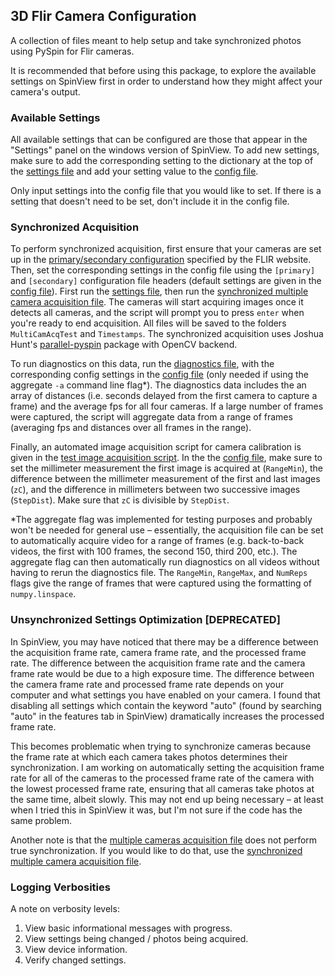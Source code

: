 ## 3D Flir Camera Configuration
A collection of files meant to help setup and take synchronized photos using PySpin for Flir cameras.

It is recommended that before using this package, to explore the available settings on SpinView first in order to understand how they might affect your camera's output.

### Available Settings
All available settings that can be configured are those that appear in the "Settings" panel on the windows version of SpinView. To add new settings, make sure to add the corresponding setting to the dictionary at the top of the [settings file][1] and add your setting value to the [config file][2].

Only input settings into the config file that you would like to set. If there is a setting that doesn't need to be set, don't include it in the config file.

[1]: src/SetSettings.py
[2]: src/config_file.cfg

### Synchronized Acquisition
To perform synchronized acquisition, first ensure that your cameras are set up in the [primary/secondary configuration][5] specified by the FLIR website. Then, set the corresponding settings in the config file using the `[primary]` and `[secondary]` configuration file headers (default settings are given in the [config file][2]). First run the [settings file][1], then run the [synchronized multiple camera acquisition file][4]. The cameras will start acquiring images once it detects all cameras, and the script will prompt you to press `enter` when you're ready to end acquisition. All files will be saved to the folders `MultiCamAcqTest` and `Timestamps`. The synchronized acquisition uses Joshua Hunt's [parallel-pyspin][8] package with OpenCV backend.

To run diagnostics on this data, run the [diagnostics file][6], with the corresponding config settings in the [config file][2] (only needed if using the aggregate `-a` command line flag*). The diagnostics data includes the an array of distances (i.e. seconds delayed from the first camera to capture a frame) and the average fps for all four cameras. If a large number of frames were captured, the script will aggregate data from a range of frames (averaging fps and distances over all frames in the range).

Finally, an automated image acquisition script for camera calibration is given in the [test image acquisition script][7]. In the the [config file][2], make sure to set the millimeter measurement the first image is acquired at (`RangeMin`), the difference between the millimeter measurement of the first and last images (`zC`), and the difference in millimeters between two successive images (`StepDist`). Make sure that `zC` is divisible by `StepDist`. 

*The aggregate flag was implemented for testing purposes and probably won't be needed for general use – essentially, the acquisition file can be set to automatically acquire video for a range of frames (e.g. back-to-back videos, the first with 100 frames, the second 150, third 200, etc.). The aggregate flag can then automatically run diagnostics on all videos without having to rerun the diagnostics file. The `RangeMin`, `RangeMax`, and `NumReps` flags  give the range of frames that were captured using the formatting of `numpy.linspace`.


[5]: https://www.flir.com/support-center/iis/machine-vision/application-note/configuring-synchronized-capture-with-multiple-cameras/
[6]: src/diagnostics.py
[7]: src/AcquireTestImages.py
[8]: https://github.com/jbhunt/parallel-pyspin

### Unsynchronized Settings Optimization [DEPRECATED]

In SpinView, you may have noticed that there may be a difference between the acquisition frame rate, camera frame rate, and the processed frame rate. The difference between the acquisition frame rate and the camera frame rate would be due to a high exposure time. The difference between the camera frame rate and processed frame rate depends on your computer and what settings you have enabled on your camera. I found that disabling all settings which contain the keyword "auto" (found by searching "auto" in the features tab in SpinView) dramatically increases the processed frame rate. 

This becomes problematic when trying to synchronize cameras because the frame rate at which each camera takes photos determines their synchronization. 
I am working on automatically setting the acquisition frame rate for all of the cameras to the processed frame rate of the camera with the lowest processed frame rate, ensuring that all cameras take photos at the same time, albeit slowly. This may not end up being necessary – at least when I tried this in SpinView it was, but I'm not sure if the code has the same problem.

Another note is that the [multiple cameras acquisition file][3] does not perform true synchronization. 
If you would like to do that, use the [synchronized multiple camera acquisition file][4].

[3]: src/MultiCamAcq.py
[4]: src/MultiCamAcqSync.py

### Logging Verbosities
A note on verbosity levels:
1. View basic informational messages with progress.
2. View settings being changed / photos being acquired.
3. View device information.
4. Verify changed settings.